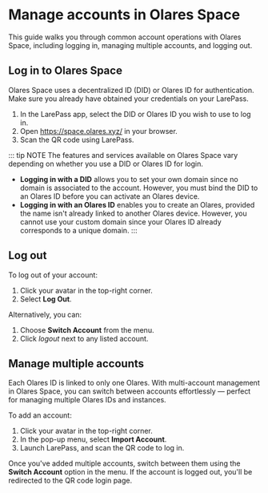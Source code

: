 # Manage accounts in Olares Space

This guide walks you through common account operations with Olares Space, including logging in, managing multiple accounts, and logging out.  

## Log in to Olares Space

Olares Space uses a decentralized ID (DID) or Olares ID for authentication. Make sure you already have obtained your credentials on your LarePass. 

1. In the LarePass app, select the DID or Olares ID you wish to use to log in. 
2. Open https://space.olares.xyz/ in your browser. 
3. Scan the QR code using LarePass.  

::: tip NOTE
The features and services available on Olares Space vary depending on whether you use a DID or Olares ID for login. 
- **Logging in with a DID** allows you to set your own domain since no domain is associated to the account. However, you must bind the DID to an Olares ID before you can activate an Olares device.
- **Logging in with an Olares ID** enables you to create an Olares, provided the name isn't already linked to another Olares device. However, you cannot use your custom domain since your Olares ID already corresponds to a unique domain.
:::


## Log out

To log out of your account:

1.	Click your avatar in the top-right corner.
2.	Select **Log Out**.

Alternatively, you can:

1.	Choose **Switch Account** from the menu.
2.	Click <i class="material-symbols-outlined">logout</i> next to any listed account.


## Manage multiple accounts 

Each Olares ID is linked to only one Olares. With multi-account management in Olares Space, you can switch between accounts effortlessly — perfect for managing multiple Olares IDs and instances.

To add an account:

1. Click your avatar in the top-right corner.
2. In the pop-up menu, select **Import Account**.
3. Launch LarePass, and scan the QR code to log in.

Once you've added multiple accounts, switch between them using the **Switch Account** option in the menu. If the account is logged out, you'll be redirected to the QR code login page.


